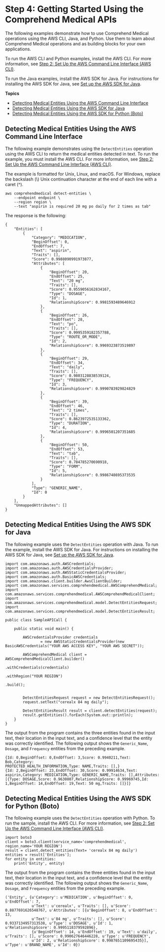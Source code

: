 # Step 4: Getting Started Using the Comprehend Medical APIs<a name="get-started-api-med"></a>

The following examples demonstrate how to use Comprehend Medical operations using the AWS CLI, Java, and Python\. Use them to learn about Comprehend Medical operations and as building blocks for your own applications\.

To run the AWS CLI and Python examples, install the AWS CLI\. For more information, see [Step 2: Set Up the AWS Command Line Interface \(AWS CLI\)](setup-awscli-med.md)\.

To run the Java examples, install the AWS SDK for Java\. For instructions for installing the AWS SDK for Java, see [ Set up the AWS SDK for Java](https://docs.aws.amazon.com/sdk-for-java/v1/developer-guide/setup-install.html)\.

**Topics**
+ [Detecting Medical Entities Using the AWS Command Line Interface](#med-examples-cli)
+ [Detecting Medical Entities Using the AWS SDK for Java](#med-examples-java)
+ [Detecting Medical Entities Using the AWS SDK for Python \(Boto\)](#med-examples-python)

## Detecting Medical Entities Using the AWS Command Line Interface<a name="med-examples-cli"></a>

The following example demonstrates using the `DetectEntities` operation using the AWS CLI to return the medical entities detected in text\. To run the example, you must install the AWS CLI\. For more information, see [Step 2: Set Up the AWS Command Line Interface \(AWS CLI\)](setup-awscli-med.md)\.

The example is formatted for Unix, Linux, and macOS\. For Windows, replace the backslash \(\\\) Unix continuation character at the end of each line with a caret \(^\)\.

```
aws comprehendmedical detect-entities \
    --endpoint endpoint \
    --region region \
    --text "aspirin is required 20 mg po daily for 2 times as tab"
```

 The response is the following:

```
{
    "Entities": [
        {
            "Category": "MEDICATION", 
            "BeginOffset": 0, 
            "EndOffset": 7, 
            "Text": "aspirin", 
            "Traits": [], 
            "Score": 0.9988090991973877, 
            "Attributes": [
                {
                    "BeginOffset": 20, 
                    "EndOffset": 25, 
                    "Text": "20 mg", 
                    "Traits": [], 
                    "Score": 0.9559056162834167, 
                    "Type": "DOSAGE", 
                    "Id": 1, 
                    "RelationshipScore": 0.9981593489646912
                }, 
                {
                    "BeginOffset": 26, 
                    "EndOffset": 28, 
                    "Text": "po", 
                    "Traits": [], 
                    "Score": 0.9995359182357788, 
                    "Type": "ROUTE_OR_MODE", 
                    "Id": 2, 
                    "RelationshipScore": 0.9969323873519897
                }, 
                {
                    "BeginOffset": 29, 
                    "EndOffset": 34, 
                    "Text": "daily", 
                    "Traits": [], 
                    "Score": 0.9803128838539124, 
                    "Type": "FREQUENCY", 
                    "Id": 3, 
                    "RelationshipScore": 0.9990783929824829
                }, 
                {
                    "BeginOffset": 39, 
                    "EndOffset": 46, 
                    "Text": "2 times", 
                    "Traits": [], 
                    "Score": 0.8623972535133362, 
                    "Type": "DURATION", 
                    "Id": 4, 
                    "RelationshipScore": 0.9996501207351685
                }, 
                {
                    "BeginOffset": 50, 
                    "EndOffset": 53, 
                    "Text": "tab", 
                    "Traits": [], 
                    "Score": 0.784785270690918, 
                    "Type": "FORM", 
                    "Id": 5, 
                    "RelationshipScore": 0.9986748695373535
                }
            ], 
            "Type": "GENERIC_NAME", 
            "Id": 0
        }
    ], 
    "UnmappedAttributes": []
}
```

## Detecting Medical Entities Using the AWS SDK for Java<a name="med-examples-java"></a>

The following example uses the `DetectEntities` operation with Java\. To run the example, install the AWS SDK for Java\. For instructions on installing the AWS SDK for Java, see [ Set up the AWS SDK for Java](https://docs.aws.amazon.com/sdk-for-java/v1/developer-guide/setup-install.html)\. 

```
import com.amazonaws.auth.AWSCredentials;
import com.amazonaws.auth.AWSCredentialsProvider;
import com.amazonaws.auth.AWSStaticCredentialsProvider;
import com.amazonaws.auth.BasicAWSCredentials;
import com.amazonaws.client.builder.AwsClientBuilder;
import com.amazonaws.services.comprehendmedical.AWSComprehendMedical;
import com.amazonaws.services.comprehendmedical.AWSComprehendMedicalClient;
import com.amazonaws.services.comprehendmedical.model.DetectEntitiesRequest;
import com.amazonaws.services.comprehendmedical.model.DetectEntitiesResult;
 
public class SampleAPICall {
 
    public static void main() {
 
        AWSCredentialsProvider credentials
                = new AWSStaticCredentialsProvider(new BasicAWSCredentials("YOUR AWS ACCESS KEY", "YOUR AWS SECRET"));
 
        AWSComprehendMedical client = AWSComprehendMedicalClient.builder()
                                                                .withCredentials(credentials)
                                                                .withRegion("YOUR REGION")
                                                                .build();
 
 
        DetectEntitiesRequest request = new DetectEntitiesRequest();
        request.setText("cerealx 84 mg daily");
 
        DetectEntitiesResult result = client.detectEntities(request);
        result.getEntities().forEach(System.out::println);
    }
}
```

The output from the program contains the three entities found in the input text, their location in the input text, and a confidence level that the entity was correctly identified\. The following output shows the `Generic_Name`, `Dosage`, and `Frequency` entities from the preceding example\.

```
{Id: 0,BeginOffset: 0,EndOffset: 3,Score: 0.9940211,Text: Bob,Category: 
PROTECTED_HEALTH_INFORMATION,Type: NAME,Traits: [],}
{Id: 2,BeginOffset: 23,EndOffset: 30,Score: 0.99914634,Text: aspirin,Category: MEDICATION,Type: GENERIC_NAME,Traits: [],Attributes: 
[{Type: DOSAGE,Score: 0.9630807,RelationshipScore: 0.99969745,Id: 1,BeginOffset: 14,EndOffset: 19,Text: 50 mg,Traits: []}]}
```

## Detecting Medical Entities Using the AWS SDK for Python \(Boto\)<a name="med-examples-python"></a>

The following example uses the `DetectEntities` operation with Python\. To run the sample, install the AWS CLI\. For more information, see [Step 2: Set Up the AWS Command Line Interface \(AWS CLI\)](setup-awscli.md)\.

```
import boto3
client = boto3.client(service_name='comprehendmedical', region_name='YOUR REGION')
result = client.detect_entities(Text= 'cerealx 84 mg daily')
entities = result['Entities'];
for entity in entities:
    print('Entity', entity)
```

The output from the program contains the three entities found in the input text, their location in the input text, and a confidence level that the entity was correctly identified\. The following output shows the `Generic_Name`, `Dosage`, and `Frequency` entities from the preceding example\.

```
('Entity', {u'Category': u'MEDICATION', u'BeginOffset': 0, u'EndOffset': 7, 
            u'Text': u'cerealx', u'Traits': [], u'Score': 0.8877691626548767, u'Attributes': [{u'BeginOffset': 8, u'EndOffset': 13, 
            u'Text': u'84 mg', u'Traits': [], u'Score': 0.9337134957313538, u'Type': u'DOSAGE', u'Id': 1, u'RelationshipScore': 0.9995118379592896}, 
            {u'BeginOffset': 14, u'EndOffset': 19, u'Text': u'daily', u'Traits': [], u'Score': 0.990627646446228, u'Type': u'FREQUENCY', 
            u'Id': 2, u'RelationshipScore': 0.9987651109695435}], u'Type': u'BRAND_NAME', u'Id': 0})
```